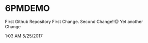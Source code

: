 # 6PMDEMO
First Github Repository
First Change.
Second Change!!@
Yet another Change




1:03 AM 5/25/2017
